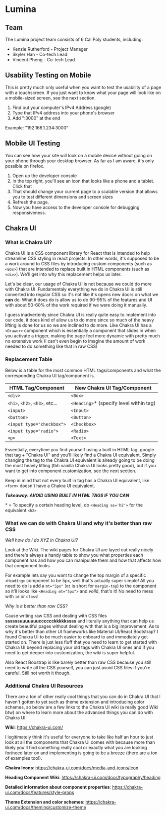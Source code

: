 # **Lumina**

## **Team**

The Lumina project team consists of 6 Cal Poly students, including:

- Kenzie Rutherford - Project Manager
- Skyler Han - Co-tech Lead
- Vincent Pheng - Co-tech Lead

## **Usability Testing on Mobile**

This is pretty much only useful when you want to test the usability of a page with a touchscreen. If you just want to know what your page will look like on a mobile-sized screen, see the next section.

1) Find out your computer's IPv4 Address (google)
2) Type that IPv4 address into your phone's browser
3) Add ":3000" at the end

Example: "192.168.1.234:3000"

## Mobile UI Testing

You can see how your site will look on a mobile device without going on your phone through your desktop browser. As far as I am aware, it's only possible on firefox.

1) Open up the developer console
2) In the top right, you'll see an icon that looks like a phone and a tablet. Click that
3) That should change your current page to a scalable version that allows you to test different dimensions and screen sizes
4) Refresh the page.
5) Now you have access to the developer console for debugging responsiveness.

## **Chakra UI**

### **What is Chakra UI?**

Chakra UI is a CSS component library for React that is intended to help streamline CSS styling in react projects. In other words, it's supposed to be a work around to CSS files by introducing custom components (such as `<Box>`) that are intended to replace built in HTML components (such as `<div>`). We'll get into why this replacement helps us later.

Let's be clear, our usage of Chakra UI is not because we could do more with Chakra UI. Fundamentaly everything we do in Chakra UI is still converted into regular CSS so it's not like it's opens new doors on what we **can** do. What it does do is allow us to do 90-95% of the features and UI with about 50-60% of the work required if we were doing it manually.

I guess inadvertenly since Chakra UI is really quite easy to implement into our code, it does kind of allow us to do more since so much of the heavy lifting is done for us so we are inclined to do more. Like Chakra UI has a `<Drawer>` component which is essentially a component that slides in when you activate a trigger, making the page feel more dynamic with pretty much no extensive work (I can't even begin to imagine the amount of work needed to do something like that in raw CSS)

### **Replacement Table**

Below is a table for the most common HTML tags/components and what the corresponding Chakra UI tag/component is.

| HTML Tag/Component       | New Chakra UI Tag/Component          |
|--------------------------|--------------------------------------|
| `<div>`                   | `<Box>`                               |
| `<h1>`, `<h2>`, `<h3>`, etc... | `<Heading>`* (specify level within tag) |
| `<input>`                  | `<Input>`                              |
| `<button>`                | `<Button>`                            |
| `<input type="checkbox">`  | `<Checkbox>`                          |
| `<input type="radio">`    | `<Radio>`                              |
| `<p>`                      | `<Text>`                              |

Essentially, everytime you find yourself using a built in HTML tag, google that tag + "Chakra UI" and you'll likely find a Chakra UI equivalent. Simply changing the tag to the Chakra UI equivalent is already going to be doing the most heavly lifting (tbh vanilla Chakra UI looks pretty good), but if you want to get into component customization, see the next section.

Keep in mind that not every built in tag has a Chakra UI equivalent, like `<form>` doesn't have a Chakra UI equivalent.

***Takeaway: AVOID USING BUILT IN HTML TAGS IF YOU CAN***

\* = To specify a certain heading level, do `<Heading as='h2'>` for the equivalent `<h2>`

### **What we can do with Chakra UI and why it's better than raw CSS**

*Well how do I do XYZ in Chakra UI?*

Look at the Wiki. The wiki pages for Chakra UI are layed out really nicely and there's always a handy table to show you what properties each component has and how you can manipulate them and how that affects how that component looks.

For example lets say you want to change the top margin of a specific `<Heading>` component to be 5px, well that's actually super simple! All you need to do is add a `mt="5px"` (`mt` is short for `margin-top`) to the component so it'll looks like `<Heading mt="5px">` and *voilà*, that's it! No need to mess with `id` or `class`!

*Why is it better than raw CSS?*

Cause writing raw CSS and dealing with CSS files **ssssssuuuuuuucccccckkkkkssss** and literally anything that can help us create beautiful pages without dealing with that is a big improvement. As to why it's better than other UI frameworks like Material UI/React Bootstrap? I found Chakra UI to be much easier to onboard to and immediately get started on. There is just less fluff that you need to learn to get started with Chakra UI beyond replacing your old tags with Chakra UI ones and if you need to get deeper into customization, the wiki is super helpful.

Also React Boostrap is like barely better than raw CSS because you still need to write all the CSS yourself, you can just avoid CSS files if you're careful. Still not worth it though.

### **Additional Chakra UI Resources**

There are a ton of other really cool things that you can do in Chakra UI that I haven't gotten to yet such as theme extension and introducing color schemes, so below are a few links to the Chakra UI wiki (a really good Wiki btw) on where to learn more about the advanced things you can do with Chakra UI:

**Wiki**: <https://chakra-ui.com/>

I legitimately think it's useful for everyone to take like half an hour to just look at all the components that Chakra UI comes with because more than likely you'll find something really cool or exactly what you are looking for/need later on and implementing is going to be a breeze (there are a ton of examples too!).

**Chakra Icons**: <https://chakra-ui.com/docs/media-and-icons/icon>

**Heading Component Wiki**: <https://chakra-ui.com/docs/typography/heading>

**Detailed information about component properties**: <https://chakra-ui.com/docs/features/style-props>

**Theme Extension and color schemes**: <https://chakra-ui.com/docs/theming/customize-theme>

